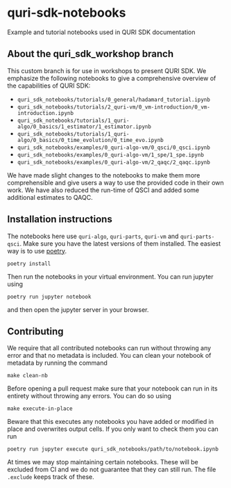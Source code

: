 # quri-sdk-notebooks
Example and tutorial notebooks used in QURI SDK documentation

## About the quri_sdk_workshop branch
This custom branch is for use in workshops to present QURI SDK. We emphasize the following notebooks to give a comprehensive overview of the capabilities of QURI SDK:

- `quri_sdk_notebooks/tutorials/0_general/hadamard_tutorial.ipynb`
- `quri_sdk_notebooks/tutorials/2_quri-vm/0_vm-introduction/0_vm-introduction.ipynb`
- `quri_sdk_notebooks/tutorials/1_quri-algo/0_basics/1_estimator/1_estimator.ipynb`
- `quri_sdk_notebooks/tutorials/1_quri-algo/0_basics/0_time_evolution/0_time_evo.ipynb`
- `quri_sdk_notebooks/examples/0_quri-algo-vm/0_qsci/0_qsci.ipynb`
- `quri_sdk_notebooks/examples/0_quri-algo-vm/1_spe/1_spe.ipynb`
- `quri_sdk_notebooks/examples/0_quri-algo-vm/2_qaqc/2_qaqc.ipynb`

We have made slight changes to the notebooks to make them more comprehensible and give users a way to use the provided code in their own work. We have also reduced the run-time of QSCI and added some additional estimates to QAQC.

## Installation instructions

The notebooks here use `quri-algo`, `quri-parts`, `quri-vm` and `quri-parts-qsci`. Make sure you have the latest versions of them installed. The easiest way is to use [poetry](https://python-poetry.org/docs/#installing-with-pipx).

```
poetry install
```

Then run the notebooks in your virtual environment. You can run jupyter using

```
poetry run jupyter notebook
```

and then open the jupyter server in your browser.

## Contributing

We require that all contributed notebooks can run without throwing any error and that no metadata is included. You can clean your notebook of metadata by running the command

```
make clean-nb
```

Before opening a pull request make sure that your notebook can run in its entirety without throwing any errors. You can do so using

```
make execute-in-place
```

Beware that this executes any notebooks you have added or modified in place and overwrites output cells. If you only want to check them you can run

```
poetry run jupyter execute quri_sdk_notebooks/path/to/notebook.ipynb
```

At times we may stop maintaining certain notebooks. These will be excluded from CI and we do not guarantee that they can still run. The file `.exclude` keeps track of these.
